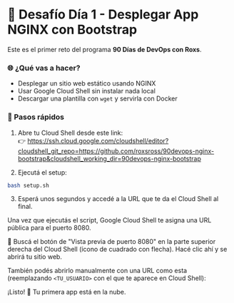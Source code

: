 # 🧪 Desafío Día 1 - Desplegar App NGINX con Bootstrap

Este es el primer reto del programa **90 Días de DevOps con Roxs**.

### 🌐 ¿Qué vas a hacer?
- Desplegar un sitio web estático usando NGINX
- Usar Google Cloud Shell sin instalar nada local
- Descargar una plantilla con `wget` y servirla con Docker

### 🚀 Pasos rápidos

1. Abre tu Cloud Shell desde este link:  
   👉 https://ssh.cloud.google.com/cloudshell/editor?cloudshell_git_repo=https://github.com/roxsross/90devops-nginx-bootstrap&cloudshell_working_dir=90devops-nginx-bootstrap

2. Ejecutá el setup:
```bash
bash setup.sh
```

3. Esperá unos segundos y accedé a la URL que te da el Cloud Shell al final.

Una vez que ejecutás el script, Google Cloud Shell te asigna una URL pública para el puerto 8080.

🔎 Buscá el botón de "Vista previa de puerto 8080" en la parte superior derecha del Cloud Shell (ícono de cuadrado con flecha). Hacé clic ahí y se abrirá tu sitio web.

También podés abrirlo manualmente con una URL como esta (reemplazando `<TU_USUARIO>` con el que te aparece en Cloud Shell):


¡Listo! 🎉 Tu primera app está en la nube.
